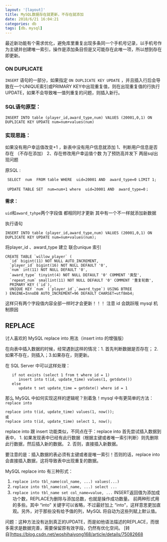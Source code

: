```yaml
---
layout: '[layout]'
title: MySQL数据存在就更新，不存在就添加
date: 2018/6/21 16:04:21
categories: db
tags: [db，mysql]
---
```

最近新功能有个需求优化，避免库里重复出现多条同一个手机号记录，以手机号作为主键并创建唯一索引，操作是添加条目但是又可能存在此唯一项，所以想到存在即更新。
### ON DUPLICATE
`INSERT` 语句的一部分，如果指定 `ON DUPLICATE KEY UPDATE` ，并且插入行后会导致在一个UNIQUE索引或PRIMARY KEY中出现重复值，则在出现重复值的行执行UPDATE，如果不会导致唯一值列重复的问题，则插入新行。

### SQL语句原型：
`INSERT INTO table (player_id,award_type,num) VALUES (20001,0,1) ON  DUPLICATE KEY UPDATE num=num+values(num)`

### 实现思路：
  如果没有用户幸运值改变+1  ，新表中没有用户信息就添加
 1、判断用户信息是否存在 （不存在添加）
 2、存在修改用户幸运值个数
为了预防高并发下 两层sql出现问题

原SQL :  
```
 SELECT  num  FROM table WHERE  uid=20001 AND  award_type=0 LIMIT 1;
```
```
 UPDATE TABLE SET  num=num+1 where  uid=20001 AND  award_type=0；
```

#### 需求：

`uid`和`award_tyhpe`两个字段值 都相同时才更新  其中有一个不一样就添加新数据

执行语句
```
INSERT INTO table (player_id,award_type,num) VALUES (20001,0,1) ON  DUPLICATE KEY UPDATE num=num+values(num);
```

将player_id 、award_type  建立 联合unique 索引   
```
CREATE TABLE `willow_player` (
  `id` bigint(11) NOT NULL AUTO_INCREMENT,
  `player_id` bigint(16) NOT NULL DEFAULT '0',
  `num` int(11) NOT NULL DEFAULT '0',
  `award_type` tinyint(4) NOT NULL DEFAULT '0' COMMENT '类型',
  `repeat_num` smallint(11) NOT NULL DEFAULT '0' COMMENT '重复轮数',
  PRIMARY KEY (`id`),
  UNIQUE KEY `num` (`player_id`,`award_type`) USING BTREE
) ENGINE=InnoDB AUTO_INCREMENT=96 DEFAULT CHARSET=utf8mb4;
```
这样只有两个字段值内容全部一样时才会更新！！！   注意  id 会跳跃哦  mysql 机制原因


## REPLACE

讨人喜欢的 MySQL replace into 用法（insert into 的增强版）

在向表中插入数据的时候，经常遇到这样的情况：1. 首先判断数据是否存在； 2. 如果不存在，则插入；3.如果存在，则更新。

在 SQL Server 中可以这样处理：
```
   if not exists (select 1 from t where id = 1)
      insert into t(id, update_time) values(1, getdate())
   else
      update t set update_time = getdate() where id = 1
```
那么 MySQL 中如何实现这样的逻辑呢？别着急！mysql 中有更简单的方法： `replace into`
```
replace into t(id, update_time) values(1, now());
或
replace into t(id, update_time) select 1, now();
```
replace into 跟 insert 功能类似，不同点在于：replace into 首先尝试插入数据到表中， 1. 如果发现表中已经有此行数据（根据主键或者唯一索引判断）则先删除此行数据，然后插入新的数据。 2. 否则，直接插入新数据。

要注意的是：插入数据的表必须有主键或者是唯一索引！否则的话，replace into 会直接插入数据，这将导致表中出现重复的数据。

MySQL replace into 有三种形式：
1. `replace into tbl_name(col_name, ...) values(...)`
2. `replace into tbl_name(col_name, ...) select ...`
3. `replace into tbl_name set col_name=value, ...`
INSERT返回值为添加成功个数，REPLACE为删除与添加总数，也就是操作成功数量。
前两种形式用的多些。其中 “into” 关键字可以省略，不过最好加上 “into”，这样意思更加直观。另外，对于那些没有给予值的列，MySQL 将自动为这些列赋上默认值。

问题：这种方法没有达到真正的UPDATE，而是如他语法描述的REPLACE，而很多需求是数据完善，需要保留原有效字段，仍然有优化空间。
[转自]https://blog.csdn.net/woshihaiyong168/article/details/75082668


